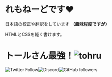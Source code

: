 # れもねーどです:heart:

日本語の校正や翻訳をしています **（趣味程度ですが）**

HTMLとCSSを軽く書けます。

# トールさん最強！![tohru](https://emoji.gg/assets/emoji/2533_tohru.gif)

![Twitter Follow](https://img.shields.io/twitter/follow/lemonade19x?style=social)![Discord](https://img.shields.io/discord/686108395333615627)![GitHub followers](https://img.shields.io/github/followers/lemonade19x?style=social)
